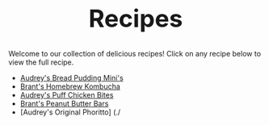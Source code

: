<header style="text-align: center; font-size: 3rem; font-weight: bold; margin-bottom: 2rem;">Recipes</header>

Welcome to our collection of delicious recipes! Click on any recipe below to view the full recipe.

- [Audrey's Bread Pudding Mini's](./bread-pudding.md)
- [Brant's Homebrew Kombucha](./brant_kombucha.md)
- [Audrey's Puff Chicken Bites](./puff-chicken.md)
- [Brant's Peanut Butter Bars](./peanut-butter-bars.md)
- [Audrey's Original Phoritto] (./
